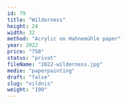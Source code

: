 ```yaml
---
id: 79
title: "Wilderness"
height: 24
width: 32
method: "Acrylic on Hahnemühle paper"
year: 2022
price: "750"
status: "privat"
fileName: "2022-wilderness.jpg"
medie: "paperpainting"
draft: "false"
slug: "vildnis"
weight: "190"
---
```

